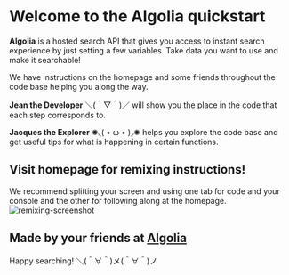 Welcome to the Algolia quickstart
=========================

**Algolia** is a hosted search API that gives you access to instant search experience by just setting a few variables. Take data you want to use and make it searchable!

We have instructions on the homepage and some friends throughout the code base helping you along the way.

**Jean the Developer** ＼(＾▽＾)／ will show you the place in the code that each step corresponds to.

**Jacques the Explorer** ✺◟( • ω • )◞✺ helps you explore the code base and get useful tips for what is happening in certain functions.


Visit homepage for remixing instructions!
------------
We recommend splitting your screen and using one tab for code and your console and the other for following along at the homepage.
![remixing-screenshot](https://cdn.glitch.com/45e6d35c-2e10-4020-8ad3-d5f1b9d3aae6%2FScreen%20Shot%202017-12-13%20at%209.49.53%20AM.png?1513187611035)

Made by your friends at [Algolia](https://algolia.com/)
------------
Happy searching!
＼(＾∀＾)メ(＾∀＾)ノ
